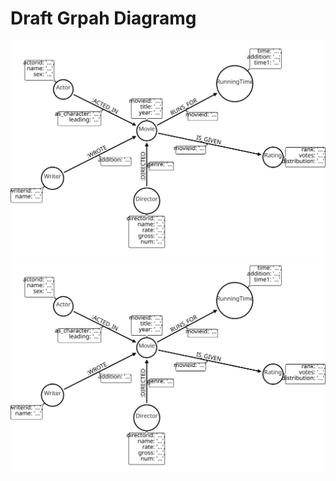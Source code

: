 # Draft Grpah Diagramg
<!-- ![Alt text](Images/ER.png?raw=true "Title") -->

![Alt text](./Images/GraphModel.svg)
<img src="./Images/GraphModel.svg">